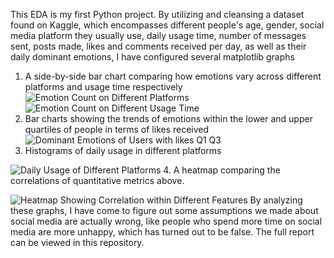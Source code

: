 This EDA is my first Python project. By utilizing and cleansing a dataset found on Kaggle, which encompasses different people's age, gender, social media platform they usually use, daily usage time, number of messages sent, posts made, likes and comments received per day, as well as their daily dominant emotions, I have configured several matplotlib graphs
1. A side-by-side bar chart comparing how emotions vary across different platforms and usage time respectively
![Emotion Count on Different Platforms](https://github.com/user-attachments/assets/7f508467-1d67-4de9-b9ee-18eb288accdc)
![Emotion Count on Different Usage Time](https://github.com/user-attachments/assets/26da2072-bb76-49f0-bda1-aa9a9de8fa24)
2. Bar charts showing the trends of emotions within the lower and upper quartiles of people in terms of likes received
![Dominant Emotions of Users with likes Q1 Q3](https://github.com/user-attachments/assets/1e7d11ac-a128-47df-919d-d53c76650144)
3. Histograms of daily usage in different platforms

![Daily Usage of Different Platforms](https://github.com/user-attachments/assets/0c854291-ab19-430c-a735-0c4dad17cfb7)
4. A heatmap comparing the correlations of quantitative metrics above.

![Heatmap Showing Correlation within Different Features](https://github.com/user-attachments/assets/561d6444-3caf-46a8-82e5-46c17f1443e5)
By analyzing these graphs, I have come to figure out some assumptions we made about social media are actually wrong, like people who spend more time on social media are more unhappy, which has turned out to be false. The full report can be viewed in this repository.
